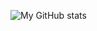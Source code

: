 ![My GitHub stats](https://github-readme-stats.vercel.app/api?username=vbodnarchuk&show_icons=true&theme=radical)
